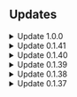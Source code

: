 ## Updates

<details>
<summary>Update 1.0.0</summary>
  
- Removed `Destroy_TravelBuffSystem.OnUpdate` patch, as it was causing lag. 
</details>

<details>
<summary>Update 0.1.41</summary>
  
- Teleport system optimized: resolved an issue that caused unnecessary memory allocation, which could lead to exponential growth over time.
- Thanks to **SirSaia** for pointing out the issue.
</details>

<details>
<summary>Update 0.1.40</summary>
  
- More performance and stability improvements.
</details>

<details>
<summary>Update 0.1.39</summary>
  
- Improved performance and stability.
</details>

<details>
<summary>Update 0.1.38</summary>
  
- Fixed an issue where settings were not displaying correctly in the config file.
</details>

<details>
<summary>Update 0.1.37</summary>
- Fixed a compatibility issue with **KindredCommands** due to a command prefix conflict (`.st`). Scarlet Teleports now uses **`.stp`** as its new prefix.
- Added the **restricted** option to the command bypass, allowing teleportation in restricted zones.
</details>

